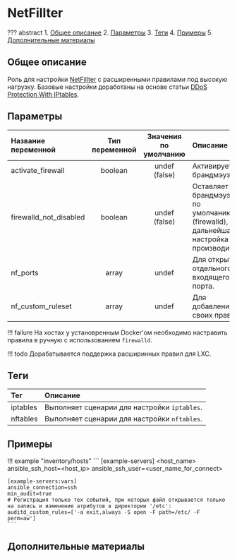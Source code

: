 # NetFillter

??? abstract
    1. [Общее описание](#общее-описание)
    2. [Параметры](#параметры)
    3. [Теги](#теги)
    4. [Примеры](#примеры)
    5. [Дополнительные материалы](#дополнительные-материалы)

## Общее описание
Роль для настройки [NetFillter](https://ru.wikipedia.org/wiki/Netfilter#:~:text=netfilter%20%E2%80%94%20%D0%BC%D0%B5%D0%B6%D1%81%D0%B5%D1%82%D0%B5%D0%B2%D0%BE%D0%B9%20%D1%8D%D0%BA%D1%80%D0%B0%D0%BD%20(%D0%B1%D1%80%D0%B0%D0%BD%D0%B4%D0%BC%D0%B0%D1%83%D1%8D%D1%80),%D1%8F%D0%B4%D1%80%D0%BE%20Linux%20%D1%81%20%D0%B2%D0%B5%D1%80%D1%81%D0%B8%D0%B8%202.4.) с расширенными правилами под высокую нагрузку. Базовые настройки доработаны на основе статьи [DDoS Protection With IPtables](https://javapipe.com/blog/iptables-ddos-protection/). 

## Параметры
|Название переменной    | Тип переменной | Значения по умолчанию | Описание                                                                                 |
|:----------------------|:--------------:|:---------------------:|:-----------------------------------------------------------------------------------------|
|activate_firewall      | boolean        | undef (false)         | Активирует брандмэуэр.                                                                   |
|firewalld_not_disabled | boolean        | undef (false)         | Оставляет брандмэуэр по умолчанию (firewalld), дальнейшая настройка не производится.     |
|nf_ports               | array          | undef                 | Для открытия отдельного входящего порта.                                                 |
|nf_custom_ruleset      | array          | undef                 | Для добавления своих правил.                                                             |

!!! failure
    На хостах у установренным Docker'ом необходимо настравить правила в ручную с использованием `firewalld`.

!!! todo
    Дорабатывается поддержка расширинных правил для LXC.

## Теги
|Тег                  | Описание                                          |
|:--------------------|:--------------------------------------------------|
|iptables             | Выполняет сценарии для настройки `iptables`.      |
|nftables             | Выполняет сценарии для настройки `nftables`.      |

## Примеры

!!! example "inventory/hosts"
    ```
    [example-servers]
    <host_name> ansible_ssh_host=<host_ip> ansible_ssh_user=<user_name_for_connect>

    [example-servers:vars]
    ansible_connection=ssh
    min_audit=true
    # Регистрация только тех событий, при которых файл открывается только на запись и изменение атрибутов в директории '/etc':
    auditd_custom_rules=['-a exit,always -S open -F path=/etc/ -F perm=aw']
    ```

## Дополнительные материалы
